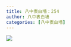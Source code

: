 ```yaml
---
title: 八中表白墙：254
author: 八中表白墙
categories: [八中表白墙]
---
```


![]( https://img.urlnode.com/file/2622fc9abbb3be2c2af1f.jpg)